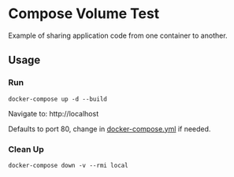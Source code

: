 # Compose Volume Test

Example of sharing application code from one container to another.

## Usage

### Run

```docker-compose up -d --build```

Navigate to: http://localhost

Defaults to port 80, change in [docker-compose.yml](./docker-compose.yml) if needed.

### Clean Up

```docker-compose down -v --rmi local```
